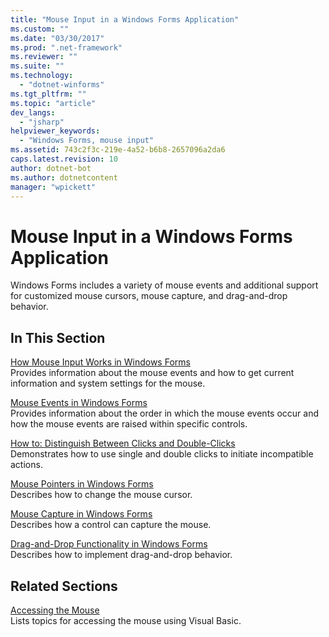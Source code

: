 ```yaml
---
title: "Mouse Input in a Windows Forms Application"
ms.custom: ""
ms.date: "03/30/2017"
ms.prod: ".net-framework"
ms.reviewer: ""
ms.suite: ""
ms.technology: 
  - "dotnet-winforms"
ms.tgt_pltfrm: ""
ms.topic: "article"
dev_langs: 
  - "jsharp"
helpviewer_keywords: 
  - "Windows Forms, mouse input"
ms.assetid: 743c2f3c-219e-4a52-b6b8-2657096a2da6
caps.latest.revision: 10
author: dotnet-bot
ms.author: dotnetcontent
manager: "wpickett"
---
```

# Mouse Input in a Windows Forms Application
Windows Forms includes a variety of mouse events and additional support for customized mouse cursors, mouse capture, and drag-and-drop behavior.  
  
## In This Section  
 [How Mouse Input Works in Windows Forms](../../../docs/framework/winforms/how-mouse-input-works-in-windows-forms.md)  
 Provides information about the mouse events and how to get current information and system settings for the mouse.  
  
 [Mouse Events in Windows Forms](../../../docs/framework/winforms/mouse-events-in-windows-forms.md)  
 Provides information about the order in which the mouse events occur and how the mouse events are raised within specific controls.  
  
 [How to: Distinguish Between Clicks and Double-Clicks](../../../docs/framework/winforms/how-to-distinguish-between-clicks-and-double-clicks.md)  
 Demonstrates how to use single and double clicks to initiate incompatible actions.  
  
 [Mouse Pointers in Windows Forms](../../../docs/framework/winforms/mouse-pointers-in-windows-forms.md)  
 Describes how to change the mouse cursor.  
  
 [Mouse Capture in Windows Forms](../../../docs/framework/winforms/mouse-capture-in-windows-forms.md)  
 Describes how a control can capture the mouse.  
  
 [Drag-and-Drop Functionality in Windows Forms](../../../docs/framework/winforms/drag-and-drop-functionality-in-windows-forms.md)  
 Describes how to implement drag-and-drop behavior.  
  
## Related Sections  
 [Accessing the Mouse](~/docs/visual-basic/developing-apps/programming/computer-resources/accessing-the-mouse.md)  
 Lists topics for accessing the mouse using Visual Basic.
